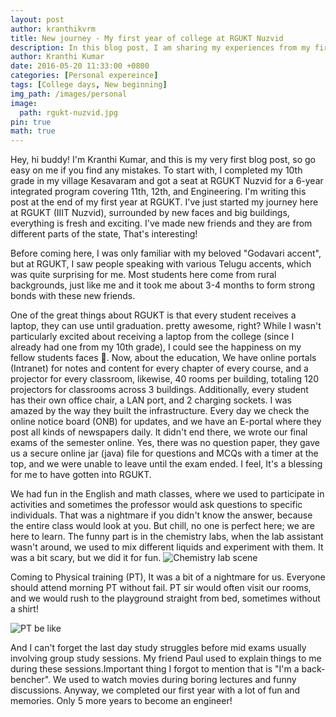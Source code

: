 ```yaml
---
layout: post
author: kranthikvrm
title: New journey - My first year of college at RGUKT Nuzvid
description: In this blog post, I am sharing my experiences from my first year at RGUKT Nuzvid, where I experienced new faces, challenges, and exciting opportunities on my journey towards becoming an engineer.
author: Kranthi Kumar
date: 2016-05-20 11:33:00 +0800
categories: [Personal expereince]
tags: [College days, New beginning]
img_path: /images/personal
image:
  path: rgukt-nuzvid.jpg
pin: true
math: true
---
```


Hey, hi buddy! I'm Kranthi Kumar, and this is my very first blog post, so go easy on me if you find any mistakes. To start with, I completed my 10th grade in my village Kesavaram and got a seat at RGUKT Nuzvid for a 6-year integrated program covering 11th, 12th, and Engineering. I'm writing this post at the end of my first year at RGUKT. I've just started my journey here at RGUKT (IIIT Nuzvid), surrounded by new faces and big buildings, everything is fresh and exciting. I've made new friends and they are from different parts of the state, That's interesting! 

Before coming here, I was only familiar with my beloved "Godavari accent", but at RGUKT, I saw people speaking with various Telugu accents, which was quite surprising for me. Most students here come from rural backgrounds, just like me and it took me about 3-4 months to form strong bonds with these new friends.
 
One of the great things about RGUKT is that every student receives a laptop, they can use until graduation. pretty awesome, right? While I wasn't particularly excited about receiving a laptop from the college (since I already had one from my 10th grade), I could see the happiness on my fellow students faces 🤩. Now, about the education, We have online portals (Intranet) for notes and content for every chapter of every course, and a projector for every classroom, likewise, 40 rooms per building, totaling 120 projectors for classrooms across 3 buildings. Additionally, every student has their own office chair, a LAN port, and 2 charging sockets. I was amazed by the way they built the infrastructure. Every day we check the online notice board (ONB) for updates, and we have an E-portal where they post all kinds of newspapers daily. It didn't end there, we wrote our final exams of the semester online. Yes, there was no question paper, they gave us a secure online jar (java) file for questions and MCQs with a timer at the top, and we were unable to leave until the exam ended. I feel, It's a blessing for me to have gotten into RGUKT.

We had fun in the English and math classes, where we used to participate in activities and sometimes the professor would ask questions to specific individuals. That was a nightmare if you didn't know the answer, because the entire class would look at you. But chill, no one is perfect here; we are here to learn. The funny part is in the chemistry labs, when the lab assistant wasn't around, we used to mix different liquids and experiment with them. It was a bit scary, but we did it for fun.
![Chemistry lab scene](tom.gif)

Coming to Physical training (PT), It was a bit of a nightmare for us. Everyone should attend morning PT without fail. PT sir would often visit our rooms, and we would rush to the playground straight from bed, sometimes without a shirt!

![PT be like](brahmi-running.gif)

And I can't forget the last day study struggles before mid exams usually involving group study sessions. My friend Paul used to explain things to me during these sessions.Important thing I forgot to mention that is "I'm a back-bencher". We used to watch movies during boring lectures and funny discussions. Anyway, we completed our first year with a lot of fun and memories. Only 5 more years to become an engineer!

